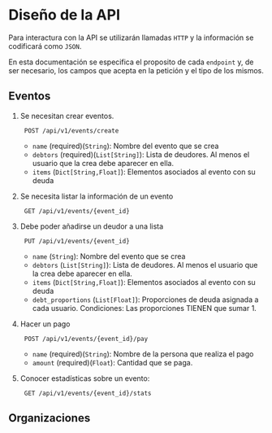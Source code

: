 # Diseño de la API

Para interactura con la API se utilizarán llamadas `HTTP`
y la información se codificará como `JSON`. 

En esta documentación se especifica el proposito de cada `endpoint` y, de ser
necesario, los campos que acepta en la petición y el tipo de los mismos.

## Eventos


1. Se necesitan crear eventos. 

        POST /api/v1/events/create


    - `name` (required)(`String`): Nombre del evento que se crea
    - `debtors` (required)(`List[String]`): Lista de deudores. Al menos el usuario que la crea debe aparecer en ella.
    - `items` (`Dict[String,Float]`): Elementos asociados al evento con su deuda

1. Se necesita listar la información de un evento

        GET /api/v1/events/{event_id}

1. Debe poder añadirse un deudor a una lista

        PUT /api/v1/events/{event_id}

    - `name` (`String`): Nombre del evento que se crea
    - `debtors` (`List[String]`): Lista de deudores. Al menos el usuario que la crea debe aparecer en ella.
    - `items` (`Dict[String,Float]`): Elementos asociados al evento con su deuda
    - `debt_proportions` (`List[Float]`): Proporciones de deuda asignada a cada usuario.
    Condiciones: Las proporciones TIENEN que sumar 1.

1. Hacer un pago

        POST /api/v1/events/{event_id}/pay

    - `name` (required)(`String`): Nombre de la persona que realiza el pago
    - `amount` (required)(`Float`): Cantidad que se paga.

1. Conocer estadísticas sobre un evento:

        GET /api/v1/events/{event_id}/stats

## Organizaciones

